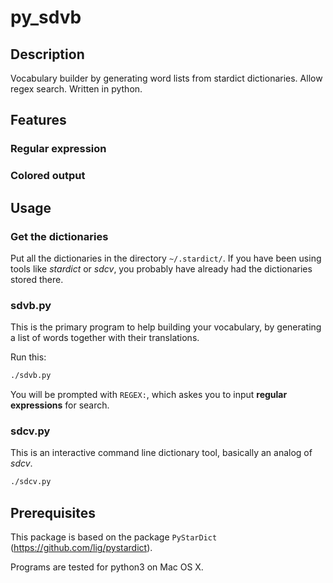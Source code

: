 # py_sdvb

## Description

Vocabulary builder by generating word lists from stardict dictionaries.  Allow
regex search.  Written in python.


## Features

### Regular expression

### Colored output


## Usage

### Get the dictionaries

Put all the dictionaries in the directory `~/.stardict/`.  If you have been
using tools like *stardict* or *sdcv*, you probably have already had the
dictionaries stored there.

### sdvb.py

This is the primary program to help building your vocabulary, by generating a
list of words together with their translations.

Run this:
```bash
./sdvb.py
```
You will be prompted with `REGEX:`, which askes you to input **regular
expressions** for search.


### sdcv.py 

This is an interactive command line dictionary tool, basically an analog of
*sdcv*.

```bash
./sdcv.py
```

## Prerequisites

This package is based on the package `PyStarDict` (https://github.com/lig/pystardict).

Programs are tested for python3 on Mac OS X.
